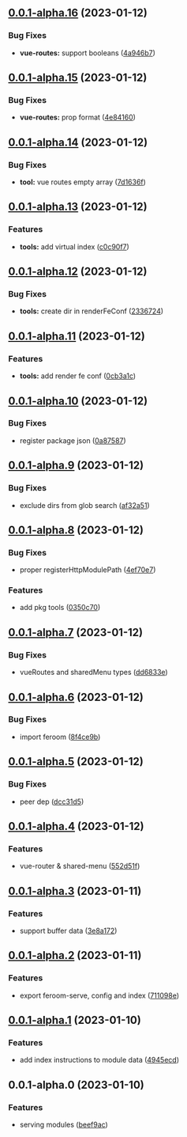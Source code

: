 ## [0.0.1-alpha.16](https://github.com/feroomjs/feroomjs/compare/v0.0.1-alpha.15...v0.0.1-alpha.16) (2023-01-12)


### Bug Fixes

* **vue-routes:** support booleans ([4a946b7](https://github.com/feroomjs/feroomjs/commit/4a946b7b4772fa109ded1c9090430e1b65a8e06f))



## [0.0.1-alpha.15](https://github.com/feroomjs/feroomjs/compare/v0.0.1-alpha.14...v0.0.1-alpha.15) (2023-01-12)


### Bug Fixes

* **vue-routes:** prop format ([4e84160](https://github.com/feroomjs/feroomjs/commit/4e84160e4dec7f954114bfcbb924bf9288a888c0))



## [0.0.1-alpha.14](https://github.com/feroomjs/feroomjs/compare/v0.0.1-alpha.13...v0.0.1-alpha.14) (2023-01-12)


### Bug Fixes

* **tool:** vue routes empty array ([7d1636f](https://github.com/feroomjs/feroomjs/commit/7d1636fc7b052e7fcabc20e169727c54389358c5))



## [0.0.1-alpha.13](https://github.com/feroomjs/feroomjs/compare/v0.0.1-alpha.12...v0.0.1-alpha.13) (2023-01-12)


### Features

* **tools:** add virtual index ([c0c90f7](https://github.com/feroomjs/feroomjs/commit/c0c90f7c54e00281896f9904dbd8e517e08971e1))



## [0.0.1-alpha.12](https://github.com/feroomjs/feroomjs/compare/v0.0.1-alpha.11...v0.0.1-alpha.12) (2023-01-12)


### Bug Fixes

* **tools:** create dir in renderFeConf ([2336724](https://github.com/feroomjs/feroomjs/commit/233672430d0537fa29a9a294b340294fb9d8b82b))



## [0.0.1-alpha.11](https://github.com/feroomjs/feroomjs/compare/v0.0.1-alpha.10...v0.0.1-alpha.11) (2023-01-12)


### Features

* **tools:** add render fe conf ([0cb3a1c](https://github.com/feroomjs/feroomjs/commit/0cb3a1c0f7f3056bb70249595cc47c296f3f263a))



## [0.0.1-alpha.10](https://github.com/feroomjs/feroomjs/compare/v0.0.1-alpha.9...v0.0.1-alpha.10) (2023-01-12)


### Bug Fixes

* register package json ([0a87587](https://github.com/feroomjs/feroomjs/commit/0a87587e1c37aebce7456c58ffcdb02c9b61f3ce))



## [0.0.1-alpha.9](https://github.com/feroomjs/feroomjs/compare/v0.0.1-alpha.8...v0.0.1-alpha.9) (2023-01-12)


### Bug Fixes

* exclude dirs from glob search ([af32a51](https://github.com/feroomjs/feroomjs/commit/af32a51b7b57891816099a5d718677b59e77c0d9))



## [0.0.1-alpha.8](https://github.com/feroomjs/feroomjs/compare/v0.0.1-alpha.7...v0.0.1-alpha.8) (2023-01-12)


### Bug Fixes

* proper registerHttpModulePath ([4ef70e7](https://github.com/feroomjs/feroomjs/commit/4ef70e797831e5b670ca74b5670ebcf1c0477c7a))


### Features

* add pkg tools ([0350c70](https://github.com/feroomjs/feroomjs/commit/0350c7007a27ecb22ec720e89873ef09dc4b312a))



## [0.0.1-alpha.7](https://github.com/feroomjs/feroomjs/compare/v0.0.1-alpha.6...v0.0.1-alpha.7) (2023-01-12)


### Bug Fixes

* vueRoutes and sharedMenu types ([dd6833e](https://github.com/feroomjs/feroomjs/commit/dd6833e0c14cbd41ad2dfd8f30501145cdf73cd1))



## [0.0.1-alpha.6](https://github.com/feroomjs/feroomjs/compare/v0.0.1-alpha.5...v0.0.1-alpha.6) (2023-01-12)


### Bug Fixes

* import feroom ([8f4ce9b](https://github.com/feroomjs/feroomjs/commit/8f4ce9bb5e77cd75729cb6fbd6e91a5b3713c4eb))



## [0.0.1-alpha.5](https://github.com/feroomjs/feroomjs/compare/v0.0.1-alpha.4...v0.0.1-alpha.5) (2023-01-12)


### Bug Fixes

* peer dep ([dcc31d5](https://github.com/feroomjs/feroomjs/commit/dcc31d58b3c81f8e7ef065d81ed46c47a0be9f9e))



## [0.0.1-alpha.4](https://github.com/feroomjs/feroomjs/compare/v0.0.1-alpha.3...v0.0.1-alpha.4) (2023-01-12)


### Features

* vue-router & shared-menu ([552d51f](https://github.com/feroomjs/feroomjs/commit/552d51f2aab323667d4062fb1caa540dae3ee7f7))



## [0.0.1-alpha.3](https://github.com/feroomjs/feroomjs/compare/v0.0.1-alpha.2...v0.0.1-alpha.3) (2023-01-11)


### Features

* support buffer data ([3e8a172](https://github.com/feroomjs/feroomjs/commit/3e8a172e04e5d3523a413bb6218f823fa055b6bf))



## [0.0.1-alpha.2](https://github.com/feroomjs/feroomjs/compare/v0.0.1-alpha.1...v0.0.1-alpha.2) (2023-01-11)


### Features

* export feroom-serve, config and index ([711098e](https://github.com/feroomjs/feroomjs/commit/711098e22516a05ac76c63d0569263a0ea1df5c2))



## [0.0.1-alpha.1](https://github.com/feroomjs/feroomjs/compare/v0.0.1-alpha.0...v0.0.1-alpha.1) (2023-01-10)


### Features

* add index instructions to module data ([4945ecd](https://github.com/feroomjs/feroomjs/commit/4945ecde83d20250114fac343a90e74bf0dcb599))



## 0.0.1-alpha.0 (2023-01-10)


### Features

* serving modules ([beef9ac](https://github.com/feroomjs/feroomjs/commit/beef9ac84c95d16f87c7badc00b35548d556329c))



